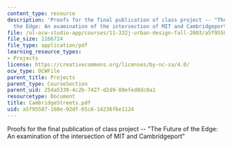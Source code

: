 ```yaml
---
content_type: resource
description: 'Proofs for the final publication of class project -- "The Future of
  the Edge: An examination of the intersection of MIT and Cambridgeport"'
file: /ol-ocw-studio-app/courses/11-332j-urban-design-fall-2003/a5f95587160e92df65c614236fbe1124_CambridgeStreets.pdf
file_size: 1166724
file_type: application/pdf
learning_resource_types:
- Projects
license: https://creativecommons.org/licenses/by-nc-sa/4.0/
ocw_type: OCWFile
parent_title: Projects
parent_type: CourseSection
parent_uid: 25da5339-4c2b-7427-d2d9-80efed8dc8a1
resourcetype: Document
title: CambridgeStreets.pdf
uid: a5f95587-160e-92df-65c6-14236fbe1124
---
```

Proofs for the final publication of class project -- "The Future of the Edge: An examination of the intersection of MIT and Cambridgeport"